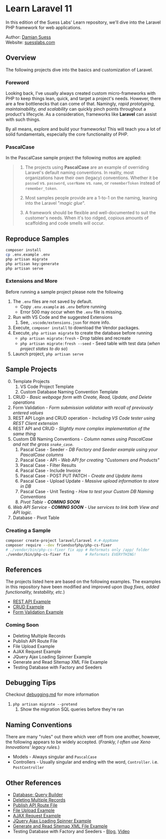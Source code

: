 # Learn Laravel 11

In this edition of the Suess Labs' Learn repository, we'll dive into the Laravel PHP framework for web applications.

Author: [Damian Suess](https://www.linkedin.com/in/damiansuess/)<br />
Website: [suesslabs.com](https://suesslabs.com)

## Overview

The following projects dive into the basics and customization of Laravel.

### Foreword

Looking back, I've usually always created custom micro-frameworks with PHP to keep things lean, quick, and target a project's needs. However, there are a few bottlenecks that can come of that. Namingly, _rapid prototyping, maintainability, and scalability_ can quickly pinch points throughout a product's lifecycle. As a consideration, frameworks like **Laravel** can assist with such things.

By all means, explore and build your frameworks! This will teach you a lot of solid fundamentals, especially the core functionality of PHP.

### PascalCase

In the PascalCase sample project the following mottos are applied:

> 1) The projects using **PascalCase** are an example of overriding Laravel's default naming conventions. In reality, most organizations have their own (legacy) conventions. Whether it be `passwd` vs. `password`, `userName` vs. `name`, or `rememberToken` instead of `remember_token`.
>
> 2) Most samples people provide are a 1-to-1 on the naming, leaning into the Laravel "_magic glue_".
>
> 3) A framework should be flexible and well-documented to suit the customer's needs. When it's too ridged, copious amounts of scaffolding and code smells will occur.

## Reproduce Samples

```sh
composer install
cp .env.example .env
php artisan migrate
php artisan key:generate
php artisan serve
```

### Extensions and More

Before running a sample project please note the following

1. The `.env` files are not saved by default.
   * Copy `.env.example` as `.env` before running
   * Error 500 may occur when the `.env` file is missing.
2. Run with VS Code and the suggested Extensions
   1. See, `.vscode/extensions.json` for more info.
3. Execute, `composer install` to download the Vendor packages.
4. Execute, `php artisan migrate` to create the database before running
   * `php artisan migrate:fresh` - Drop tables and recreate
   * `php artisan migrate:fresh --seed`  - Seed table with test data (_when project states to do so_)
5. Launch project, `php artisan serve`

## Sample Projects

0. Template Projects
   1. VS Code Project Template
   2. Custom Database Naming Convention Template
1. CRUD - _Basic webpage form with Create, Read, Update, and Delete operations_
2. Form Validation - _Form submission validator with recall of previously entered values_
3. REST API Login and CRUD operation - _Including VS Code tester using REST Client extension_
4. REST API and CRUD - _Slightly more complex implementation of the same thing_
5. Custom DB Naming Conventions - _Column names using PascalCase and not the gross `snake_case`._
   1. Pascal Case - Seeder - _DB Factory and Seeder example using your PascalCase columns_
   2. Pascal Case - API - _Web API for creating "Customers and Products"_
   3. Pascal Case - Filter Results
   4. Pascal Case - Include Invoice
   5. Pascal Case - POST PUT PATCH - _Create and Update items_
   6. Pascal Case - Upload Update - _Massive upload information to store in DB_
   7. Pascal Case - Unit Testing - _How to test your Custom DB Naming Conventions_
   8. _Pivot Table - **COMING SOON**_
6. _Web API Service - **COMING SOON** - Use services to link both View and API logic._
7. Database - Pivot Table

### Creating a Sample

```sh
composer create-project laravel/laravel #.#-AppName
composer require --dev friendsofphp/php-cs-fixer
# ./vendor/bin/php-cs-fixer fix app # Reformats only /app/ folder
./vendor/bin/php-cs-fixer fix       # Reformats EVERYTHING!
```

## References

The projects listed here are based on the following examples. The examples in this repository have been modified and improved upon (_bug fixes, added functionality, testability, etc._)

* [REST API Example](https://www.itsolutionstuff.com/post/laravel-11-rest-api-authentication-using-sanctum-tutorialexample.html)
* [CRUD Example](https://www.itsolutionstuff.com/post/laravel-11-crud-application-example-tutorialexample.html)
* [Form Validation Example](https://www.itsolutionstuff.com/post/laravel-11-form-validation-example-tutorialexample.html)

### Coming Soon

* Deleting Multiple Records
* Publish API Route File
* File Upload Example
* AJAX Request Example
* JQuery Ajax Loading Spinner Example
* Generate and Read Sitemap XML File Example
* Testing Database with Factory and Seeders

## Debugging Tips

Checkout [debugging.md](debugging.md) for more information

1. `php artisan migrate --pretend`
   1. Show the migration SQL queries before they're ran

## Naming Conventions

There are many "rules" out there which veer off from one another, however, the following appears to be widely accepted. (_Frankly, I often use Xeno Innovations' legacy rules._)

* Models - Always singular and `PascalCase`
* Controllers - Usually singular and ending with the word, `Controller`. i.e. `PostController`

## Other References

* [Database: Query Builder](https://laravel.com/docs/11.x/queries)
* [Deleting Multiple Records](https://websolutioncode.com/how-to-deleting-multiple-record-in-laravel)
* [Publish API Route File](https://www.itsolutionstuff.com/post/how-to-publish-api-route-file-in-laravel-11example.html)
* [File Upload Example](https://www.itsolutionstuff.com/post/laravel-11-file-upload-example-tutorialexample.html)
* [AJAX Request Example](https://www.itsolutionstuff.com/post/laravel-11-ajax-request-example-tutorialexample.html)
* [JQuery Ajax Loading Spinner Example](https://www.itsolutionstuff.com/post/laravel-jquery-ajax-loading-spinner-exampleexample.html)
* [Generate and Read Sitemap XML File Example](https://www.itsolutionstuff.com/post/laravel-11-generate-and-read-sitemap-xml-file-tutorialexample.html)
* Testing Database with Factory and Seeders - [Blog](https://code.tutsplus.com/how-to-build-a-rest-api-with-laravel-php-full-course--cms-93786t), [Video](https://www.youtube.com/watch?v=YGqCZjdgJJk&t=1045s)
